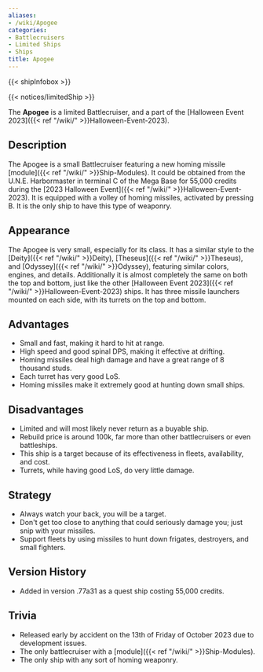 ```yaml
---
aliases:
- /wiki/Apogee
categories:
- Battlecruisers
- Limited Ships
- Ships
title: Apogee
---  
```


{{< shipInfobox >}}   

{{< notices/limitedShip >}} 

The **Apogee** is a limited Battlecruiser, and a part of the [Halloween Event 2023]({{< ref "/wiki/" >}}Halloween-Event-2023). 

## Description

The Apogee is a small Battlecruiser featuring a new homing missile [module]({{< ref "/wiki/" >}}Ship-Modules). It could be obtained from the U.N.E. Harbormaster in terminal C of the Mega Base for 55,000 credits during the [2023 Halloween Event]({{< ref "/wiki/" >}}Halloween-Event-2023). It is equipped with a volley of homing missiles, activated by pressing B. It is the only ship to have this type of weaponry.

## Appearance

The Apogee is very small, especially for its class. It has a similar style to the [Deity]({{< ref "/wiki/" >}}Deity), [Theseus]({{< ref "/wiki/" >}}Theseus), and [Odyssey]({{< ref "/wiki/" >}}Odyssey), featuring similar colors, engines, and details. Additionally it is almost completely the same on both the top and bottom, just like the other [Halloween Event 2023]({{< ref "/wiki/" >}}Halloween-Event-2023) ships. It has three missile launchers mounted on each side, with its turrets on the top and bottom.

## Advantages

- Small and fast, making it hard to hit at range.
- High speed and good spinal DPS, making it effective at drifting.
- Homing missiles deal high damage and have a great range of 8 thousand studs.
- Each turret has very good LoS.
- Homing missiles make it extremely good at hunting down small ships.

## Disadvantages

- Limited and will most likely never return as a buyable ship.
- Rebuild price is around 100k, far more than other battlecruisers or even battleships.
- This ship is a target because of its effectiveness in fleets, availability, and cost.
- Turrets, while having good LoS, do very little damage.

## Strategy

- Always watch your back, you will be a target.
- Don't get too close to anything that could seriously damage you; just snip with your missiles.
- Support fleets by using missiles to hunt down frigates, destroyers, and small fighters.

## Version History 

- Added in version .77a31 as a quest ship costing 55,000 credits.

## Trivia

- Released early by accident on the 13th of Friday of October 2023 due to development issues.
- The only battlecruiser with a [module]({{< ref "/wiki/" >}}Ship-Modules).
- The only ship with any sort of homing weaponry.